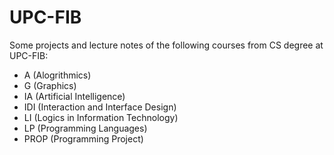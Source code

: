 # UPC-FIB
Some projects and lecture notes of the following courses from CS degree at UPC-FIB:
* A (Alogrithmics)
* G (Graphics)
* IA (Artificial Intelligence)
* IDI (Interaction and Interface Design)
* LI (Logics in Information Technology)
* LP (Programming Languages)
* PROP (Programming Project)
